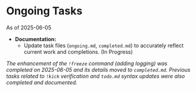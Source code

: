 # Ongoing Tasks

As of 2025-06-05

*   **Documentation:**
    *   Update task files (`ongoing.md`, `completed.md`) to accurately reflect current work and completions. (In Progress)

*The enhancement of the `!freeze` command (adding logging) was completed on 2025-06-05 and its details moved to `completed.md`.*
*Previous tasks related to `!kick` verification and `todo.md` syntax updates were also completed and documented.*
